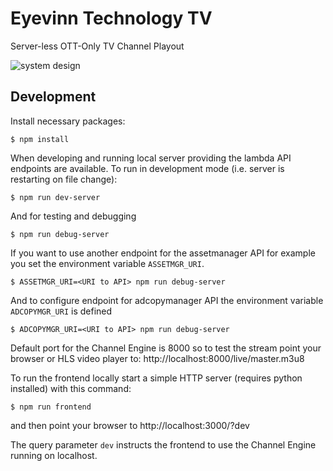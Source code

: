 # Eyevinn Technology TV

Server-less OTT-Only TV Channel Playout

![system design](https://github.com/Eyevinn/tv.eyevinn.technology/blob/feature/ads/docs/system_design.png)


## Development

Install necessary packages:

```
$ npm install
```

When developing and running local server providing the lambda API endpoints are available. To run
in development mode (i.e. server is restarting on file change):

```
$ npm run dev-server
```

And for testing and debugging

```
$ npm run debug-server
```

If you want to use another endpoint for the assetmanager API for example you set the environment
variable `ASSETMGR_URI`.

```
$ ASSETMGR_URI=<URI to API> npm run debug-server
```

And to configure endpoint for adcopymanager API the environment variable `ADCOPYMGR_URI` is defined

```
$ ADCOPYMGR_URI=<URI to API> npm run debug-server
```

Default port for the Channel Engine is 8000 so to test the stream point your browser or HLS video player to: http://localhost:8000/live/master.m3u8

To run the frontend locally start a simple HTTP server (requires python installed) with this command:

```
$ npm run frontend
```

and then point your browser to http://localhost:3000/?dev

The query parameter `dev` instructs the frontend to use the Channel Engine running on localhost.
